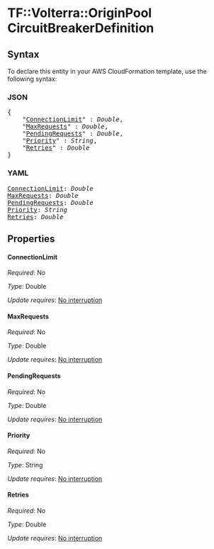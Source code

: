 # TF::Volterra::OriginPool CircuitBreakerDefinition

## Syntax

To declare this entity in your AWS CloudFormation template, use the following syntax:

### JSON

<pre>
{
    "<a href="#connectionlimit" title="ConnectionLimit">ConnectionLimit</a>" : <i>Double</i>,
    "<a href="#maxrequests" title="MaxRequests">MaxRequests</a>" : <i>Double</i>,
    "<a href="#pendingrequests" title="PendingRequests">PendingRequests</a>" : <i>Double</i>,
    "<a href="#priority" title="Priority">Priority</a>" : <i>String</i>,
    "<a href="#retries" title="Retries">Retries</a>" : <i>Double</i>
}
</pre>

### YAML

<pre>
<a href="#connectionlimit" title="ConnectionLimit">ConnectionLimit</a>: <i>Double</i>
<a href="#maxrequests" title="MaxRequests">MaxRequests</a>: <i>Double</i>
<a href="#pendingrequests" title="PendingRequests">PendingRequests</a>: <i>Double</i>
<a href="#priority" title="Priority">Priority</a>: <i>String</i>
<a href="#retries" title="Retries">Retries</a>: <i>Double</i>
</pre>

## Properties

#### ConnectionLimit

_Required_: No

_Type_: Double

_Update requires_: [No interruption](https://docs.aws.amazon.com/AWSCloudFormation/latest/UserGuide/using-cfn-updating-stacks-update-behaviors.html#update-no-interrupt)

#### MaxRequests

_Required_: No

_Type_: Double

_Update requires_: [No interruption](https://docs.aws.amazon.com/AWSCloudFormation/latest/UserGuide/using-cfn-updating-stacks-update-behaviors.html#update-no-interrupt)

#### PendingRequests

_Required_: No

_Type_: Double

_Update requires_: [No interruption](https://docs.aws.amazon.com/AWSCloudFormation/latest/UserGuide/using-cfn-updating-stacks-update-behaviors.html#update-no-interrupt)

#### Priority

_Required_: No

_Type_: String

_Update requires_: [No interruption](https://docs.aws.amazon.com/AWSCloudFormation/latest/UserGuide/using-cfn-updating-stacks-update-behaviors.html#update-no-interrupt)

#### Retries

_Required_: No

_Type_: Double

_Update requires_: [No interruption](https://docs.aws.amazon.com/AWSCloudFormation/latest/UserGuide/using-cfn-updating-stacks-update-behaviors.html#update-no-interrupt)

